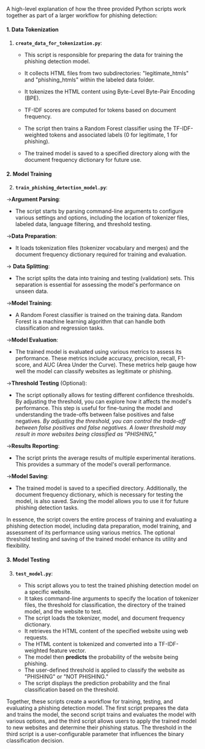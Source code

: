 A high-level explanation of how the three provided Python scripts work together as part of a larger workflow for phishing detection:

#### 1. Data Tokenization

1. **`create_data_for_tokenization.py`**:

   - This script is responsible for preparing the data for training the phishing detection model.
   - It collects HTML files from two subdirectories: "legitimate_htmls" and "phishing_htmls" within the labeled data folder.
   - It tokenizes the HTML content using Byte-Level Byte-Pair Encoding (BPE).
   - TF-IDF scores are computed for tokens based on document frequency.
   - The script then trains a Random Forest classifier using the TF-IDF-weighted tokens and associated labels (0 for legitimate, 1 for phishing).
   
   - The trained model is saved to a specified directory along with the document frequency dictionary for future use.
   
   
#### 2. Model Training

2. **`train_phishing_detection_model.py`**:


->**Argument Parsing**:
   - The script starts by parsing command-line arguments to configure various settings and options, including the location of tokenizer files, labeled data, language filtering, and threshold testing.

->**Data Preparation**:
   - It loads tokenization files (tokenizer vocabulary and merges) and the document frequency dictionary required for training and evaluation.

-> **Data Splitting**:
   - The script splits the data into training and testing (validation) sets. This separation is essential for assessing the model's performance on unseen data.

->**Model Training**:
   - A Random Forest classifier is trained on the training data. Random Forest is a machine learning algorithm that can handle both classification and regression tasks.

->**Model Evaluation**:
   - The trained model is evaluated using various metrics to assess its performance. These metrics include accuracy, precision, recall, F1-score, and AUC (Area Under the Curve). These metrics help gauge how well the model can classify websites as legitimate or phishing.

->**Threshold Testing** (Optional):
   - The script optionally allows for testing different confidence thresholds. By adjusting the threshold, you can explore how it affects the model's performance. This step is useful for fine-tuning the model and understanding the trade-offs between false positives and false negatives. *By adjusting the threshold, you can control the trade-off between false positives and false negatives. A lower threshold may result in more websites being classified as "PHISHING,"*

->**Results Reporting**:
   - The script prints the average results of multiple experimental iterations. This provides a summary of the model's overall performance.

->**Model Saving**:
   - The trained model is saved to a specified directory. Additionally, the document frequency dictionary, which is necessary for testing the model, is also saved. Saving the model allows you to use it for future phishing detection tasks.

In essence, the script covers the entire process of training and evaluating a phishing detection model, including data preparation, model training, and assessment of its performance using various metrics. The optional threshold testing and saving of the trained model enhance its utility and flexibility.

#### 3. Model Testing

3. **`test_model.py`**:

   - This script allows you to test the trained phishing detection model on a specific website.
   - It takes command-line arguments to specify the location of tokenizer files, the threshold for classification, the directory of the trained model, and the website to test.
   - The script loads the tokenizer, model, and document frequency dictionary.
   - It retrieves the HTML content of the specified website using web requests.
   - The HTML content is tokenized and converted into a TF-IDF-weighted feature vector.
   - The model then **predicts** the probability of the website being phishing.
   - The user-defined threshold is applied to classify the website as "PHISHING" or "NOT PHISHING."
   - The script displays the prediction probability and the final classification based on the threshold.

Together, these scripts create a workflow for training, testing, and evaluating a phishing detection model. The first script prepares the data and trains the model, the second script trains and evaluates the model with various options, and the third script allows users to apply the trained model to new websites and determine their phishing status. The threshold in the third script is a user-configurable parameter that influences the binary classification decision.